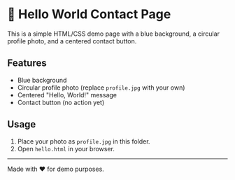 # 👋 Hello World Contact Page

This is a simple HTML/CSS demo page with a blue background, a circular profile photo, and a centered contact button.

## Features
- Blue background
- Circular profile photo (replace `profile.jpg` with your own)
- Centered "Hello, World!" message
- Contact button (no action yet)

## Usage
1. Place your photo as `profile.jpg` in this folder.
2. Open `hello.html` in your browser.

---

Made with ❤️ for demo purposes.
